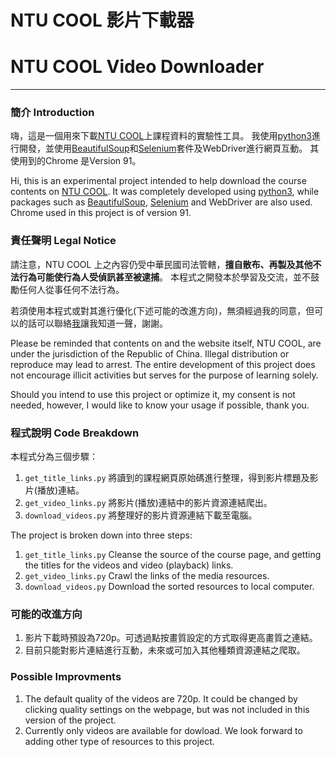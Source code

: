# NTU COOL 影片下載器
# NTU COOL Video Downloader
---------------------------------------------------------------


### 簡介 Introduction
嗨，這是一個用來下載[NTU COOL](https://cool.ntu.edu.tw)上課程資料的實驗性工具。
我使用[python3](https://python.org)進行開發，並使用[BeautifulSoup](https://code.launchpad.net/beautifulsoup/)和[Selenium](https://www.selenium.dev/)套件及WebDriver進行網頁互動。
其使用到的Chrome 是Version 91。

Hi, this is an experimental project intended to help download the course contents on [NTU COOL](https://cool.ntu.edu.tw).
It was completely developed using [python3](https://python.org), while packages such as [BeautifulSoup](https://code.launchpad.net/beautifulsoup/),  [Selenium](https://www.selenium.dev/) and WebDriver are also used.
Chrome used in this project is of version 91.

### 責任聲明 Legal Notice
請注意，NTU COOL 上之內容仍受中華民國司法管轄，**擅自散布、再製及其他不法行為可能使行為人受偵訊甚至被逮捕**。
本程式之開發本於學習及交流，並不鼓勵任何人從事任何不法行為。

若須使用本程式或對其進行優化(下述可能的改進方向)，無須經過我的同意，但可以的話可以聯絡[我](https://github.com/github-mod)讓我知道一聲，謝謝。

Please be reminded that contents on and the website itself, NTU COOL, are under the jurisdiction of the Republic of China.
Illegal distribution or reproduce may lead to arrest. The entire development of this project does not encourage illicit activities but serves for the purpose of learning solely.

Should you intend to use this project or optimize it, my consent is not needed, however, I would like to know your usage if possible, thank you.

### 程式說明 Code Breakdown

本程式分為三個步驟：
1. `get_title_links.py` 將讀到的課程網頁原始碼進行整理，得到影片標題及影片(播放)連結。
2. `get_video_links.py` 將影片(播放)連結中的影片資源連結爬出。
3. `download_videos.py` 將整理好的影片資源連結下載至電腦。

The project is broken down into three steps:
1. `get_title_links.py` Cleanse the source of the course page, and getting the titles for the videos and video (playback) links.
2. `get_video_links.py` Crawl the links of the media resources.
3. `download_videos.py` Download the sorted resources to local computer.


### 可能的改進方向

1. 影片下載時預設為720p。可透過點按畫質設定的方式取得更高畫質之連結。
2. 目前只能對影片連結進行互動，未來或可加入其他種類資源連結之爬取。

###  Possible Improvments

1. The default quality of the videos are 720p. It could be changed by clicking quality settings on the webpage, but was not included in this version of the project.
2. Currently only videos are available for dowload. We look forward to adding other type of resources to this project.
